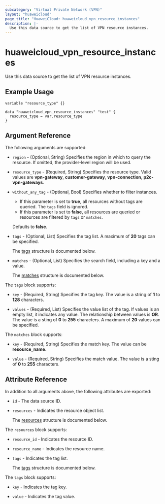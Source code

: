 ```yaml
---
subcategory: "Virtual Private Network (VPN)"
layout: "huaweicloud"
page_title: "HuaweiCloud: huaweicloud_vpn_resource_instances"
description: |-
  Use this data source to get the list of VPN resource instances.
---
```


# huaweicloud_vpn_resource_instances

Use this data source to get the list of VPN resource instances.

## Example Usage

```hcl
variable "resource_type" {}

data "huaweicloud_vpn_resource_instances" "test" {
  resource_type = var.resource_type
}
```

## Argument Reference

The following arguments are supported:

* `region` - (Optional, String) Specifies the region in which to query the resource.
  If omitted, the provider-level region will be used.

* `resource_type` - (Required, String) Specifies the resource type.
  Valid values are **vpn-gateway**, **customer-gateway**, **vpn-connection**, **p2c-vpn-gateways**.

* `without_any_tag` - (Optional, Bool) Specifies whether to filter instances.
  + If this parameter is set to **true**, all resources without tags are queried. The `tags` field is ignored.
  + If this parameter is set to **false**, all resources are queried or resources are filtered by `tags` or `matches`.

  Defaults to **false**.

* `tags` - (Optional, List) Specifies the tag list.
  A maximum of **20** tags can be specified.

  The [tags](#tags_struct) structure is documented below.

* `matches` - (Optional, List) Specifies the search field, including a key and a value.

  The [matches](#matches_struct) structure is documented below.

<a name="tags_struct"></a>
The `tags` block supports:

* `key` - (Required, String) Specifies the tag key.
  The value is a string of **1** to **128** characters.

* `values` - (Required, List) Specifies the value list of the tag.
  If values is an empty list, it indicates any value. The relationship between values is **OR**.
  The value is a sting of **0** to **255** characters. A maximum of **20** values can be specified.

<a name="matches_struct"></a>
The `matches` block supports:

* `key` - (Required, String) Specifies the match key.
  The value can be **resource_name**.

* `value` - (Required, String) Specifies the match value.
  The value is a sting of **0** to **255** characters.

## Attribute Reference

In addition to all arguments above, the following attributes are exported:

* `id` - The data source ID.

* `resources` - Indicates the resource object list.

  The [resources](#resources_struct) structure is documented below.

<a name="resources_struct"></a>
The `resources` block supports:

* `resource_id` - Indicates the resource ID.

* `resource_name` - Indicates the resource name.

* `tags` - Indicates the tag list.

  The [tags](#resources_tags_struct) structure is documented below.

<a name="resources_tags_struct"></a>
The `tags` block supports:

* `key` - Indicates the tag key.

* `value` - Indicates the tag value.
